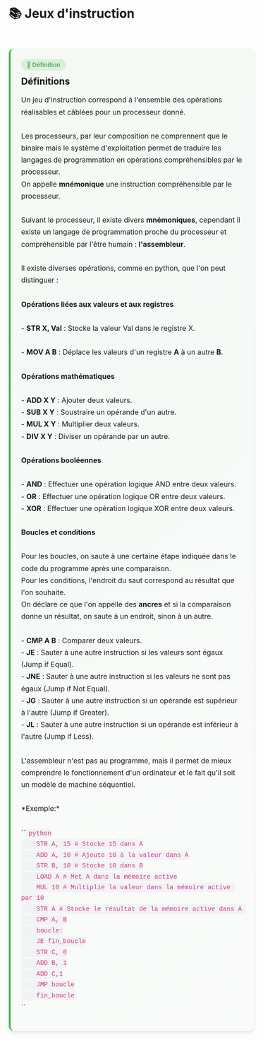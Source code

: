 <style>
/* Styles pour les cours avec système de cartes */

.course-container {
    display: flex;
    flex-direction: column;
    gap: 1.5rem;
    padding: 1rem 0;
    max-width: 100%;
}

.course-card {
    background: var(--md-default-bg-color);
    border-radius: 12px;
    padding: 1.5rem;
    box-shadow: 0 4px 8px rgba(0, 0, 0, 0.1);
    transition: transform 0.3s ease, box-shadow 0.3s ease;
    border-left: 4px solid;
    width: 100%;
    max-width: 100%;
    margin: 1rem 0;
}

.course-card.definition {
    border-left-color: #4CAF50;
    background: linear-gradient(135deg, rgba(76, 175, 80, 0.05) 0%, rgba(76, 175, 80, 0.02) 100%);
}

.course-card.definition:hover {
    transform: translateY(-3px);
    box-shadow: 0 0 20px rgba(76, 175, 80, 0.3);
}

.course-card.example {
    border-left-color: #2196F3;
    background: linear-gradient(135deg, rgba(33, 150, 243, 0.05) 0%, rgba(33, 150, 243, 0.02) 100%);
}

.course-card.example:hover {
    transform: translateY(-3px);
    box-shadow: 0 0 20px rgba(33, 150, 243, 0.3);
}

.course-card.warning {
    border-left-color: #F44336;
    background: linear-gradient(135deg, rgba(244, 67, 54, 0.05) 0%, rgba(244, 67, 54, 0.02) 100%);
}

.course-card.warning:hover {
    transform: translateY(-3px);
    box-shadow: 0 0 20px rgba(244, 67, 54, 0.3);
}

.course-card.tip {
    border-left-color: #FF9800;
    background: linear-gradient(135deg, rgba(255, 152, 0, 0.05) 0%, rgba(255, 152, 0, 0.02) 100%);
}

.course-card.tip:hover {
    transform: translateY(-3px);
    box-shadow: 0 0 20px rgba(255, 152, 0, 0.3);
}

.course-card.highlight {
    border-left-color: #9C27B0;
    background: linear-gradient(135deg, rgba(156, 39, 176, 0.05) 0%, rgba(156, 39, 176, 0.02) 100%);
}

.course-card.highlight:hover {
    transform: translateY(-3px);
    box-shadow: 0 0 20px rgba(156, 39, 176, 0.3);
}

.course-title {
    margin: 0 0 1rem 0;
    color: var(--md-primary-fg-color);
    font-size: 1.3rem;
    font-weight: 700;
    display: flex;
    align-items: center;
    gap: 0.5rem;
}

.course-content {
    margin-bottom: 1rem;
    line-height: 1.7;
    font-size: 1rem;
}

.badge {
    display: inline-block;
    padding: 0.3rem 0.8rem;
    border-radius: 15px;
    font-size: 0.85rem;
    font-weight: 600;
    margin-bottom: 0.8rem;
}

.badge.definition {
    background: rgba(76, 175, 80, 0.15);
    color: #4CAF50;
}

.badge.example {
    background: rgba(33, 150, 243, 0.15);
    color: #2196F3;
}

.badge.warning {
    background: rgba(244, 67, 54, 0.15);
    color: #F44336;
}

.badge.tip {
    background: rgba(255, 152, 0, 0.15);
    color: #FF9800;
}

.badge.highlight {
    background: rgba(156, 39, 176, 0.15);
    color: #9C27B0;
}

.btn {
    background: white;
    color: #4169E1;
    border: 2px solid #4169E1;
    padding: 0.8rem 1.5rem;
    border-radius: 10px;
    cursor: pointer;
    font-size: 1rem;
    font-weight: 600;
    transition: all 0.3s ease;
    display: inline-flex;
    align-items: center;
    gap: 0.5rem;
    margin-top: 1rem;
    text-decoration: none;
}

.btn:hover {
    background: rgba(65, 105, 225, 0.1);
    border-color: #1E90FF;
    color: #1E90FF;
    transform: translateY(-2px);
    box-shadow: 0 6px 15px rgba(65, 105, 225, 0.4);
}

.exercise-container {
    background: linear-gradient(135deg, #667eea 0%, #764ba2 100%);
    color: white;
    padding: 2rem;
    border-radius: 15px;
    margin: 2rem 0;
    text-align: center;
    box-shadow: 0 8px 25px rgba(102, 126, 234, 0.3);
}

.math-container {
    background: #f8f9fa;
    border: 1px solid #e9ecef;
    border-radius: 8px;
    padding: 1.5rem;
    margin: 1.5rem 0;
    text-align: center;
}

.table {
    width: 100%;
    border-collapse: collapse;
    margin: 1.5rem 0;
    background: white;
    border-radius: 8px;
    overflow: hidden;
    box-shadow: 0 2px 8px rgba(0, 0, 0, 0.1);
}

.table th,
.table td {
    padding: 1rem;
    text-align: left;
    border-bottom: 1px solid #e9ecef;
}

.table th {
    background: #f8f9fa;
    font-weight: 600;
    color: #495057;
}

.table tr:hover {
    background: #f8f9fa;
}

code {
    background: #f1f3f4;
    padding: 0.2rem 0.4rem;
    border-radius: 4px;
    font-family: 'Courier New', monospace;
    font-size: 0.9rem;
    color: #d63384;
}

pre {
    background: #f8f9fa;
    border: 1px solid #e9ecef;
    border-radius: 8px;
    padding: 1.5rem;
    overflow-x: auto;
    margin: 1.5rem 0;
}

pre code {
    background: none;
    padding: 0;
    color: #495057;
}

.highlight {
    background: linear-gradient(120deg, #a8edea 0%, #fed6e3 100%);
    padding: 0.2rem 0.5rem;
    border-radius: 4px;
    font-weight: 600;
}
</style>

# 📚 Jeux d'instruction

<div class="course-container">
    <div class="course-card definition">
        <div class="badge definition">📖 Définition</div>
        <h3 class="course-title">Définitions</h3>
        <div class="course-content">
            Un jeu d'instruction correspond à l'ensemble des opérations réalisables et câblées pour un processeur donné.<br><br>Les processeurs, par leur composition ne comprennent que le binaire mais le système d'exploitation permet de traduire les langages de programmation en opérations compréhensibles par le processeur.<br>On appelle <strong>mnémonique</strong> une instruction compréhensible par le processeur.<br><br>Suivant le processeur, il existe divers <strong>mnémoniques</strong>, cependant il existe un langage de programmation proche du processeur et compréhensible par l'être humain : <strong>l'assembleur</strong>.<br><br>Il existe diverses opérations, comme en python, que l'on peut distinguer :<br><br><strong>Opérations liées aux valeurs et aux registres</strong><br><br>- <strong>STR X, Val</strong> : Stocke la valeur Val dans le registre X.<br><br>- <strong>MOV A B</strong> : Déplace les valeurs d'un registre <strong>A</strong> à un autre <strong>B</strong>.<br><br><strong>Opérations mathématiques</strong><br><br>- <strong>ADD X Y</strong> : Ajouter deux valeurs.<br>- <strong>SUB X Y</strong> : Soustraire un opérande d'un autre.<br>- <strong>MUL X Y</strong> : Multiplier deux valeurs.<br>- <strong>DIV X Y</strong> : Diviser un opérande par un autre.<br><br><strong>Opérations booléennes</strong><br><br>- <strong>AND</strong> : Effectuer une opération logique AND entre deux valeurs.<br>- <strong>OR</strong> : Effectuer une opération logique OR entre deux valeurs.<br>- <strong>XOR</strong> : Effectuer une opération logique XOR entre deux valeurs.<br><br><strong>Boucles et conditions</strong><br><br>Pour les boucles, on saute à une certaine étape indiquée dans le code du programme après une comparaison.<br>Pour les conditions, l'endroit du saut correspond au résultat que l'on souhaite.<br>On déclare ce que l'on appelle des <strong>ancres</strong> et si la comparaison donne un résultat, on saute à un endroit, sinon à un autre.<br><br>- <strong>CMP A B</strong> : Comparer deux valeurs.<br>- <strong>JE</strong> : Sauter à une autre instruction si les valeurs sont égaux (Jump if Equal).<br>- <strong>JNE</strong> : Sauter à une autre instruction si les valeurs ne sont pas égaux (Jump if Not Equal).<br>- <strong>JG</strong> : Sauter à une autre instruction si un opérande est supérieur à l'autre (Jump if Greater).<br>- <strong>JL</strong> : Sauter à une autre instruction si un opérande est inférieur à l'autre (Jump if Less).<br><br>L'assembleur n'est pas au programme, mais il permet de mieux comprendre le fonctionnement d'un ordinateur et le fait qu'il soit un modèle de machine séquentiel.<br><br>*Exemple:*<br><br>``<code>python<br>    STR A, 15 # Stocke 15 dans A<br>    ADD A, 10 # Ajoute 10 à la valeur dans A<br>    STR B, 10 # Stocke 10 dans B<br>    LOAD A # Met A dans la mémoire active<br>    MUL 10 # Multiplie la valeur dans la mémoire active par 10<br>    STR A # Stocke le résultat de la mémoire active dans A <br>    CMP A, B<br>    boucle:<br>    JE fin_boucle<br>    STR C, 0<br>    ADD B, 1<br>    ADD C,1<br>    JMP boucle<br>    fin_boucle<br></code>``
        </div>
    </div>
    
</div>